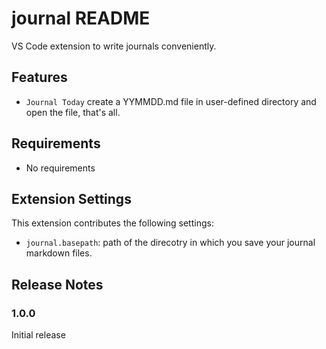 # journal README

VS Code extension to write journals conveniently.

## Features

- `Journal Today` create a YYMMDD.md file in user-defined directory and open the file, that's all.

## Requirements

- No requirements

## Extension Settings

This extension contributes the following settings:

- `journal.basepath`: path of the direcotry in which you save your journal markdown files.

## Release Notes

### 1.0.0

Initial release

